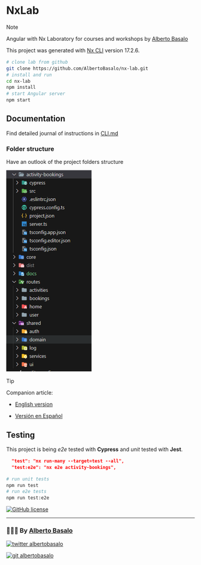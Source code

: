 # NxLab

> [!NOTE]
> Angular with Nx Laboratory for courses and workshops by [Alberto Basalo](https://albertobasalo.dev)

This project was generated with [Nx CLI](https://nx.dev) version 17.2.6.

```bash
# clone lab from github
git clone https://github.com/AlbertoBasalo/nx-lab.git
# install and run
cd nx-lab
npm install
# start Angular server
npm start
```

## Documentation

Find detailed journal of instructions in [CLI.md](./docs/CLI.md)

### Folder structure

Have an outlook of the project folders structure

![Folders](./docs/screenshots/folders.png)

> [!TIP]
> Companion article:

- [English version](https://medium.com/@albertobasalo/file-and-folder-structure-for-angular-applications-3130efc582e3)

- [Versión en Español](https://www.linkedin.com/pulse/estructura-de-archivos-y-carpetas-para-aplicaciones-angular-basalo-3vcff)

## Testing

This project is being _e2e_ tested with **Cypress** and _unit_ tested with **Jest**.

```json
  "test": "nx run-many --target=test --all",
  "test:e2e": "nx e2e activity-bookings",
```

```bash
# run unit tests
npm run test
# run e2e tests
npm run test:e2e
```

[![GitHub license](https://img.shields.io/github/license/AlbertoBasalo/cy-lab?style=for-the-badge)](https://albertobasalo.dev)

---

<footer>
  <h3>🧑🏼‍💻 By <a href="https://albertobasalo.dev" target="blank">Alberto Basalo</a> </h3>
  <p>
    <a href="https://twitter.com/albertobasalo" target="blank">
      <img src="https://img.shields.io/twitter/follow/albertobasalo?logo=twitter&style=for-the-badge" alt="twitter albertobasalo" />
    </a>
  </p>
  <p>
    <a href="https://github.com/albertobasalo" target="blank">
      <img 
        src="https://img.shields.io/github/followers/albertobasalo?logo=github&label=profile albertobasalo&style=for-the-badge" alt="git albertobasalo" />
    </a>
  </p>
</footer>
